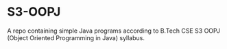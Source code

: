 # S3-OOPJ

A repo containing simple Java programs according to B.Tech CSE S3 OOPJ (Object Oriented Programming in Java) syllabus.
